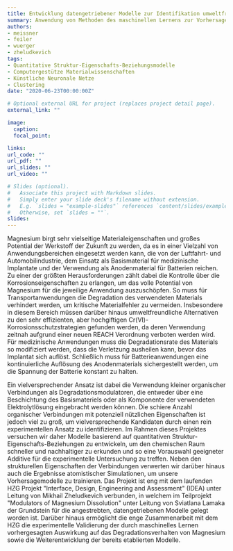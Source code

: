 ```yaml
---
title: Entwicklung datengetriebener Modelle zur Identifikation umweltfreundlicher Degradationsmodulatoren
summary: Anwendung von Methoden des maschinellen Lernens zur Vorhersage des Einflusses kleiner organischer Additive auf das Degradationsverhalten von Magnesium 
authors:
- meissner
- feiler
- wuerger
- zheludkevich
tags:
- Quantitative Struktur-Eigenschafts-Beziehungsmodelle
- Computergestütze Materialwissenschaften
- Künstliche Neuronale Netze
- Clustering
date: "2020-06-23T00:00:00Z"

# Optional external URL for project (replaces project detail page).
external_link: ""

image:
  caption:
  focal_point:

links:
url_code: ""
url_pdf: ""
url_slides: ""
url_video: ""

# Slides (optional).
#   Associate this project with Markdown slides.
#   Simply enter your slide deck's filename without extension.
#   E.g. `slides = "example-slides"` references `content/slides/example-slides.md`.
#   Otherwise, set `slides = ""`.
slides:
---
```

Magnesium birgt sehr vielseitige Materialeigenschaften und großes Potential der Werkstoff der Zukunft zu werden, da es in einer Vielzahl von Anwendungsbereichen eingesetzt werden kann, die von der Luftfahrt- und Automobilindustrie, dem Einsatz als Basismaterial für medizinische Implantate und der Verwendung als Anodenmaterial für Batterien reichen. Zu einer der größten Herausforderungen zählt dabei die Kontrolle über die Korrosionseigenschaften zu erlangen, um das volle Potential von Magnesium für die jeweilige Anwendung auszuschöpfen. So muss für Transportanwendungen die Degradation des verwendeten Materials verhindert werden, um kritische Materialfehler zu vermeiden. Insbesondere in diesem Bereich müssen darüber hinaus umweltfreundliche Alternativen zu den sehr effizienten, aber hochgiftigen Cr(VI)-Korrosionsschutzstrategien gefunden werden, da deren Verwendung zeitnah aufgrund einer neuen REACH Verordnung verboten werden wird. Für medizinische Anwendungen muss die Degradationsrate des Materials so modifiziert werden, dass die Verletzung ausheilen kann, bevor das Implantat sich auflöst. Schließlich muss für Batterieanwendungen eine kontinuierliche Auflösung des Anodenmaterials sichergestellt werden, um die Spannung der Batterie konstant zu halten.

Ein vielversprechender Ansatz ist dabei die Verwendung kleiner organischer Verbindungen als Degradationsmodulatoren, die entweder über eine Beschichtung des Basismateriels oder als Komponente der verwendeten Elektrolytlösung eingebracht werden können. Die schiere Anzahl organischer Verbindungen mit potenziell nützlichen Eigenschaften ist jedoch viel zu groß, um vielversprechende Kandidaten durch einen rein experimentellen Ansatz zu identifizieren. Im Rahmen dieses Projektes versuchen wir daher Modelle basierend auf quantitativen Struktur-Eigenschafts-Beziehungen zu entwickeln, um den chemischen Raum schneller und nachhaltiger zu erkunden und so eine Vorauswahl geeigneter Additive für die experimentelle Untersuchung zu treffen. Neben den strukturellen Eigenschaften der Verbindungen verwerten wir darüber hinaus auch die Ergebnisse atomistischer Simulationen, um unsere Vorhersagemodelle zu trainieren. Das Projekt ist eng mit dem laufenden HZG Projekt "Interface, Design, Engineering and Assessment" (IDEA) unter Leitung von Mikhail Zheludkevich verbunden, in welchem im Teilprojekt "Modulators of Magnesium Dissolution" unter Leitung von Sviatlana Lamaka der Grundstein für die angestrebten, datengetriebenen Modelle gelegt worden ist. Darüber hinaus ermöglicht die enge Zusammenarbeit mit dem HZG die experimentelle Validierung der durch maschinelles Lernen vorhergesagten Auswirkung auf das Degradationsverhalten von Magnesium sowie die Weiterentwicklung der bereits etablierten Modelle.

